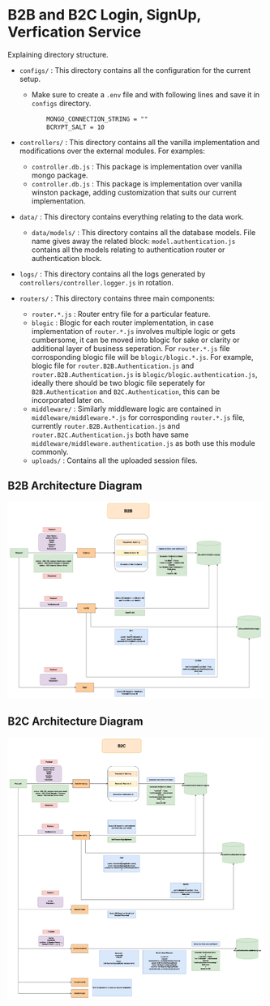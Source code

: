 # B2B and B2C Login, SignUp, Verfication Service

Explaining directory structure.

- `configs/` : This directory contains all the configuration for the current setup.

  - Make sure to create a `.env` file and with following lines and save it in `configs` directory.
    ```
        MONGO_CONNECTION_STRING = ""
        BCRYPT_SALT = 10
    ```

- `controllers/` : This directory contains all the vanilla implementation and modifications over the external modules. For examples:

  - `controller.db.js` : This package is implementation over vanilla mongo package.
  - `controller.db.js` : This package is implementation over vanilla winston package, adding customization that suits our current implementation.

- `data/` : This directory contains everything relating to the data work.

  - `data/models/` : This directory contains all the database models. File name gives away the related block: `model.authentication.js` contains all the models relating to authentication router or authentication block.

- `logs/` : This directory contains all the logs generated by `controllers/controller.logger.js` in rotation.

- `routers/` : This directory contains three main components:
  - `router.*.js` : Router entry file for a particular feature.
  - `blogic` : Blogic for each router implementation, in case implementation of `router.*.js` involves multiple logic or gets cumbersome, it can be moved into blogic for sake or clarity or additional layer of business seperation. For `router.*.js` file corrosponding blogic file will be `blogic/blogic.*.js`. For example, blogic file for `router.B2B.Authentication.js` and `router.B2B.Authentication.js` is `blogic/blogic.authentication.js`, ideally there should be two blogic file seperately for `B2B.Authentication` and `B2C.Authentication`, this can be incorporated later on.
  - `middleware/` : Similarly middleware logic are contained in `middleware/middleware.*.js` for corrosponding `router.*.js` file, currently `router.B2B.Authentication.js` and `router.B2C.Authentication.js` both have same `middleware/middleware.authentication.js` as both use this module commonly.
  - `uploads/` : Contains all the uploaded session files.

## B2B Architecture Diagram

![B2B-Image](src/B2B.png)

## B2C Architecture Diagram

![B2B-Image](src/B2C.png)

